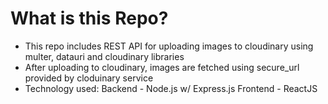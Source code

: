 # What is this Repo?
- This repo includes REST API for uploading images to cloudinary using multer, datauri and cloudinary libraries
- After uploading to cloudinary, images are fetched using secure_url provided by cloduinary service 
- Technology used:
    Backend - Node.js w/ Express.js 
    Frontend - ReactJS